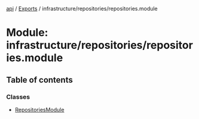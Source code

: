 [api](../README.md) / [Exports](../modules.md) / infrastructure/repositories/repositories.module

# Module: infrastructure/repositories/repositories.module

## Table of contents

### Classes

- [RepositoriesModule](../classes/infrastructure_repositories_repositories_module.RepositoriesModule.md)
